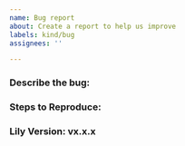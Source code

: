 ```yaml
---
name: Bug report
about: Create a report to help us improve
labels: kind/bug
assignees: ''

---
```

### Describe the bug:

### Steps to Reproduce:

### Lily Version: vx.x.x
